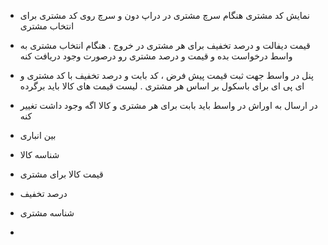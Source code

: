 - نمایش کد مشتری هنگام سرچ مشتری در دراپ دون و سرچ روی کد مشتری برای انتخاب مشتری
- قیمت دیفالت و درصد تخفیف برای هر مشتری در خروج  . هنگام انتخاب مشتری به واسط درخواست بده و قیمت و درصد مشتری رو درصورت وجود دریافت کنه
- پنل در واسط جهت ثبت قیمت پیش فرض ، کد بابت و درصد تخفیف با کد مشتری و ای پی ای برای باسکول بر اساس هر مشتری . لیست قیمت های کالا باید برگرده
- در ارسال به اوراش در واسط باید بابت برای هر مشتری و کالا اگه وجود داشت تغییر کنه
- بین انباری


- شناسه کالا
- قیمت کالا برای مشتری
- درصد تخفیف
- شناسه مشتری
- 